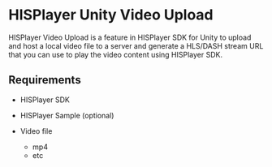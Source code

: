 # HISPlayer Unity Video Upload

HISPlayer Video Upload is a feature in HISPlayer SDK for Unity to upload and host a local video file to a server and generate a HLS/DASH stream URL that you can use to play the video content using HISPlayer SDK. 
<br>

## Requirements

* HISPlayer SDK

* HISPlayer Sample (optional)

* Video file
  * mp4
  * etc

